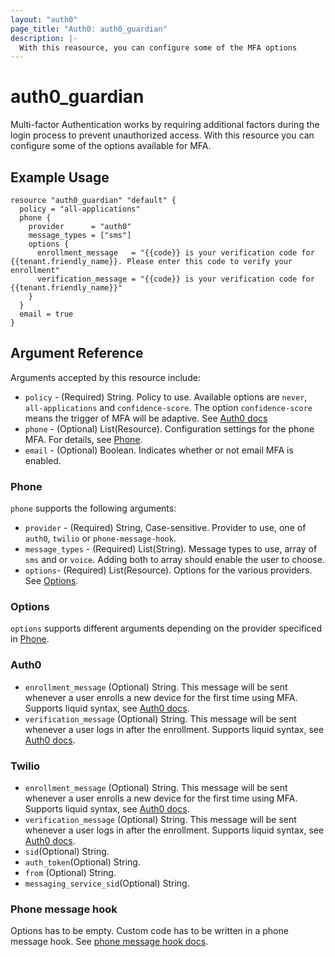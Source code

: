 ```yaml
---
layout: "auth0"
page_title: "Auth0: auth0_guardian"
description: |-
  With this reasource, you can configure some of the MFA options
---
```


# auth0_guardian

Multi-factor Authentication works by requiring additional factors during the login process to prevent unauthorized access. With this resource you can configure some of
the options available for MFA.

## Example Usage

```hcl
resource "auth0_guardian" "default" {
  policy = "all-applications"
  phone {
    provider      = "auth0"
    message_types = ["sms"]
    options {
      enrollment_message   = "{{code}} is your verification code for {{tenant.friendly_name}}. Please enter this code to verify your enrollment"
      verification_message = "{{code}} is your verification code for {{tenant.friendly_name}}"
    }
  }
  email = true
}
```

## Argument Reference

Arguments accepted by this resource include:

* `policy` - (Required) String. Policy to use. Available options are `never`, `all-applications` and `confidence-score`. The option `confidence-score` means the trigger of MFA will be adaptive. See [Auth0 docs](https://auth0.com/docs/mfa/adaptive-mfa)
* `phone` - (Optional) List(Resource). Configuration settings for the phone MFA. For details, see [Phone](#phone).
* `email` - (Optional) Boolean. Indicates whether or not email MFA is enabled.

### Phone

`phone` supports the following arguments:

* `provider` - (Required) String, Case-sensitive. Provider to use, one of `auth0`, `twilio` or `phone-message-hook`.
* `message_types` - (Required) List(String). Message types to use, array of `sms` and or `voice`. Adding both to array should enable the user to choose.
* `options`- (Required) List(Resource). Options for the various providers. See [Options](#options).

### Options
`options` supports different arguments depending on the provider specificed in [Phone](#phone).

### Auth0
* `enrollment_message` (Optional) String. This message will be sent whenever a user enrolls a new device for the first time using MFA. Supports liquid syntax, see [Auth0 docs](https://auth0.com/docs/mfa/customize-sms-or-voice-messages).
* `verification_message` (Optional) String. This message will be sent whenever a user logs in after the enrollment. Supports liquid syntax, see [Auth0 docs](https://auth0.com/docs/mfa/customize-sms-or-voice-messages).

### Twilio
* `enrollment_message` (Optional) String. This message will be sent whenever a user enrolls a new device for the first time using MFA. Supports liquid syntax, see [Auth0 docs](https://auth0.com/docs/mfa/customize-sms-or-voice-messages).
* `verification_message` (Optional) String. This message will be sent whenever a user logs in after the enrollment. Supports liquid syntax, see [Auth0 docs](https://auth0.com/docs/mfa/customize-sms-or-voice-messages).
* `sid`(Optional) String.
* `auth_token`(Optional) String.
* `from` (Optional) String.
* `messaging_service_sid`(Optional) String.

### Phone message hook
Options has to be empty. Custom code has to be written in a phone message hook. See [phone message hook docs](https://auth0.com/docs/hooks/extensibility-points/send-phone-message).
